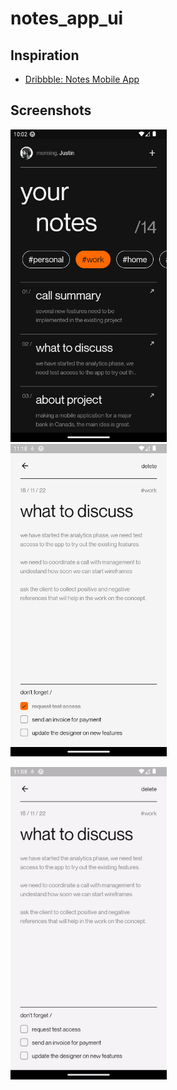 # notes_app_ui

## Inspiration

- [Dribbble: Notes Mobile App](https://dribbble.com/shots/20654814-Notes-Mobile-IOS-App)

## Screenshots

[<img alt="home page" width="250px" src=".screenshots/home_page.png" />](.screenshots/home_page.png)
&nbsp;
[<img alt="note page" width="250px" src=".screenshots/note_page.png" />](.screenshots/note_page.png)

[<img alt="recording" width="250px" src=".screenshots/recording.gif" />](.screenshots/recording.gif)
